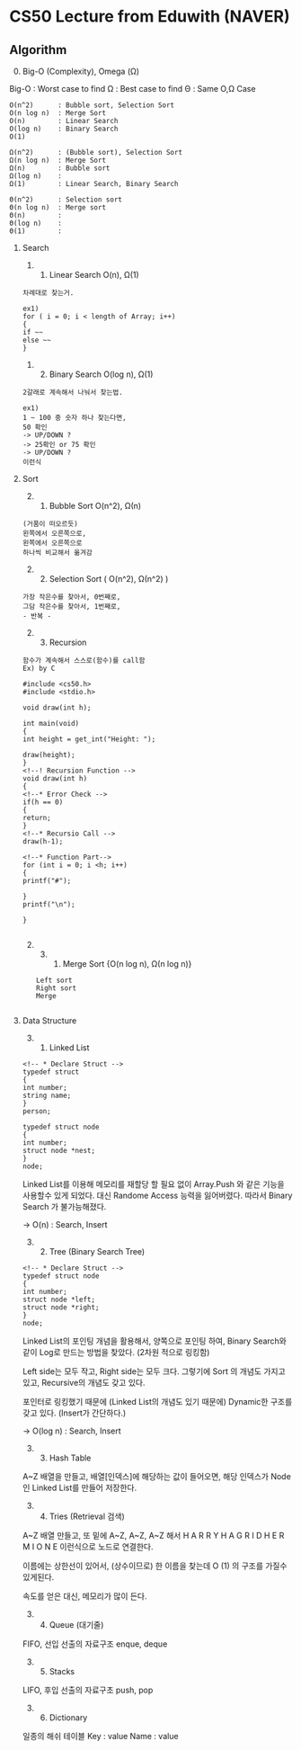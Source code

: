 # CS50 Lecture from Eduwith (NAVER)

## Algorithm

0. Big-O (Complexity), Omega (Ω)

Big-O : Worst case to find
Ω : Best case to find
Θ : Same O,Ω Case

```
O(n^2)      : Bubble sort, Selection Sort
O(n log n)  : Merge Sort
O(n)        : Linear Search
O(log n)    : Binary Search
O(1)

Ω(n^2)      : (Bubble sort), Selection Sort
Ω(n log n)  : Merge Sort
Ω(n)        : Bubble sort
Ω(log n)    :
Ω(1)        : Linear Search, Binary Search

Θ(n^2)      : Selection sort
Θ(n log n)  : Merge sort
Θ(n)        :
Θ(log n)    :
Θ(1)        :
```

1.  Search

    1. 1. Linear Search O(n), Ω(1)

    ```
    차례대로 찾는거.

    ex1)
    for ( i = 0; i < length of Array; i++)
    {
    if ~~
    else ~~
    }
    ```

    1. 2. Binary Search O(log n), Ω(1)

    ```
    2갈래로 계속해서 나눠서 찾는법.

    ex1)
    1 ~ 100 중 숫자 하나 찾는다면,
    50 확인
    -> UP/DOWN ?
    -> 25확인 or 75 확인
    -> UP/DOWN ?
    이런식
    ```

2.  Sort

    2. 1. Bubble Sort O(n^2), Ω(n)

    ```
    (거품이 떠오르듯)
    왼쪽에서 오른쪽으로,
    왼쪽에서 오른쪽으로
    하나씩 비교해서 옮겨감
    ```

    2. 2. Selection Sort ( O(n^2), Ω(n^2) )

    ```
    가장 작은수를 찾아서, 0번째로,
    그담 작은수를 찾아서, 1번째로,
    - 반복 -
    ```

    2. 3. Recursion

    ```
    함수가 계속해서 스스로(함수)를 call함
    Ex) by C

    #include <cs50.h>
    #include <stdio.h>

    void draw(int h);

    int main(void)
    {
    int height = get_int("Height: ");

    draw(height);
    }
    <!--! Recursion Function -->
    void draw(int h)
    {
    <!--* Error Check -->
    if(h == 0)
    {
    return;
    }
    <!--* Recursio Call -->
    draw(h-1);

    <!--* Function Part-->
    for (int i = 0; i <h; i++)
    {
    printf("#");

    }
    printf("\n");

    }


    ```

    2. 3. 1. Merge Sort {O(n log n), Ω(n log n)}

       ```
       Left sort
       Right sort
       Merge


       ```

3.  Data Structure

    3. 1. Linked List

    ```
    <!-- * Declare Struct -->
    typedef struct
    {
    int number;
    string name;
    }
    person;

    typedef struct node
    {
    int number;
    struct node *nest;
    }
    node;

    ```

    Linked List를 이용해 메모리를 재할당 할 필요 없이
    Array.Push 와 같은 기능을 사용할수 있게 되었다.
    대신 Randome Access 능력을 잃어버렸다.
    따라서 Binary Search 가 불가능해졌다.

    -> O(n) : Search, Insert

    3. 2. Tree (Binary Search Tree)

    ```
    <!-- * Declare Struct -->
    typedef struct node
    {
    int number;
    struct node *left;
    struct node *right;
    }
    node;

    ```

    Linked List의 포인팅 개념을 활용해서,
    양쪽으로 포인팅 하여,
    Binary Search와 같이
    Log로 만드는 방법을 찾았다.
    (2차원 적으로 링킹함)

    Left side는 모두 작고,
    Right side는 모두 크다.
    그렇기에 Sort 의 개념도 가지고 있고,
    Recursive의 개념도 갖고 있다.

    포인터로 링킹했기 때문에
    (Linked List의 개념도 있기 때문에)
    Dynamic한 구조를 갖고 있다.
    (Insert가 간단하다.)

    -> O(log n) : Search, Insert

    3. 3. Hash Table

    A~Z 배열을 만들고,
    배열[인덱스]에 해당하는 값이 들어오면,
    해당 인덱스가 Node인
    Linked List를 만들어 저장한다.

    3. 4. Tries (Retrieval 검색)

    A~Z 배열 만들고,
    또 밑에 A~Z, A~Z, A~Z 해서
    H A R R Y
    H A G R I D
    H E R M I O N E
    이런식으로 노드로 연결한다.

    이름에는 상한선이 있어서, (상수이므로)
    한 이름을 찾는데 O (1) 의 구조를 가질수있게된다.

    속도를 얻은 대신, 메모리가 많이 든다.

    3. 4. Queue (대기줄)

    FIFO, 선입 선출의 자료구조
    enque, deque

    3. 5. Stacks

    LIFO, 후입 선출의 자료구초
    push, pop

    3. 6. Dictionary

    일종의 해쉬 테이블
    Key : value
    Name : value
